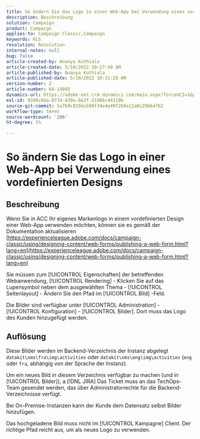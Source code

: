 ```yaml
---
title: So ändern Sie das Logo in einer Web-App bei Verwendung eines vordefinierten Designs
description: Beschreibung
solution: Campaign
product: Campaign
applies-to: Campaign Classic,Campaign
keywords: KCS
resolution: Resolution
internal-notes: null
bug: false
article-created-by: Ananya Kuthiala
article-created-date: 5/10/2022 10:27:48 AM
article-published-by: Ananya Kuthiala
article-published-date: 5/10/2022 10:31:28 AM
version-number: 2
article-number: KA-14045
dynamics-url: https://adobe-ent.crm.dynamics.com/main.aspx?forceUCI=1&pagetype=entityrecord&etn=knowledgearticle&id=bae753d3-4bd0-ec11-a7b5-0022480a8e40
exl-id: 9249c0da-077d-439a-8e2f-21906c44310b
source-git-commit: 5a7b9c9156cb90f34e4e49f268e12a0c29b64762
workflow-type: tm+mt
source-wordcount: '206'
ht-degree: 1%

---
```


# So ändern Sie das Logo in einer Web-App bei Verwendung eines vordefinierten Designs

## Beschreibung


Wenn Sie in ACC Ihr eigenes Markenlogo in einem vordefinierten Design einer Web-App verwenden möchten, können sie es gemäß der Dokumentation aktualisieren [https://experienceleague.adobe.com/docs/campaign-classic/using/designing-content/web-forms/publishing-a-web-form.html?lang=en](https://experienceleague.adobe.com/docs/campaign-classic/using/designing-content/web-forms/publishing-a-web-form.html?lang=en)

Sie müssen zum [!UICONTROL Eigenschaften] der betreffenden Webanwendung, [!UICONTROL Rendering] - Klicken Sie auf das Lupensymbol neben dem ausgewählten Thema - [!UICONTROL Seitenlayout] - Ändern Sie den Pfad im [!UICONTROL Bild] -Feld.

Die Bilder sind verfügbar unter [!UICONTROL Administration] - [!UICONTROL Konfiguration] - [!UICONTROL Bilder]. Dort muss das Logo des Kunden hinzugefügt werden.


## Auflösung


Diese Bilder werden im Backend-Verzeichnis der Instanz abgelegt `datakit\nms\fra\img\activities` oder `datakit\nms\eng\img\activities` (`eng` oder `fra`, abhängig von der Sprache der Instanz).

Um ein neues Bild in diesem Verzeichnis verfügbar zu machen (und in [!UICONTROL Bilder]), a [!DNL JIRA] Das Ticket muss an das TechOps-Team gesendet werden, das über Administratorrechte für die Backend-Verzeichnisse verfügt.

Bei On-Premise-Instanzen kann der Kunde dem Datensatz selbst Bilder hinzufügen.

Das hochgeladene Bild muss nicht im [!UICONTROL Kampagne] Client. Der richtige Pfad reicht aus, um als neues Logo zu verwenden.
